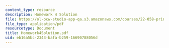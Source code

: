 ```yaml
---
content_type: resource
description: Homework 4 Solution
file: https://ol-ocw-studio-app-qa.s3.amazonaws.com/courses/22-058-principles-of-medical-imaging-fall-2002/eb16a5bc2343bafab25916690788056d_Homework4Solution.pdf
file_type: application/pdf
resourcetype: Document
title: Homework4Solution.pdf
uid: eb16a5bc-2343-bafa-b259-16690788056d
---
```

